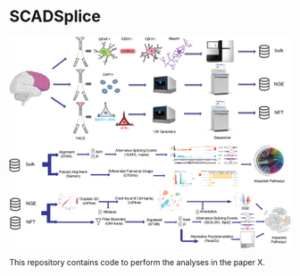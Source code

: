 # SCADSplice

![plot](./Graphical_Abstract.png)

This repository contains code to perform the analyses in the paper X.
